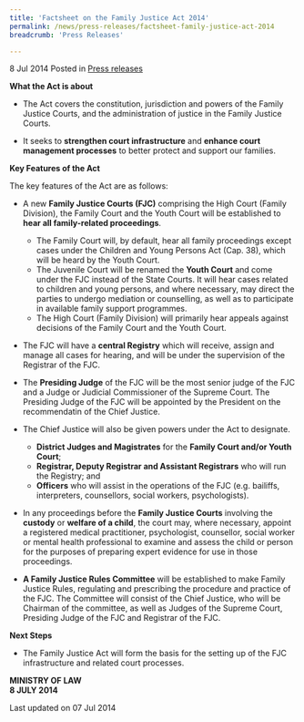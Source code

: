 ```yaml
---
title: 'Factsheet on the Family Justice Act 2014'
permalink: /news/press-releases/factsheet-family-justice-act-2014
breadcrumb: 'Press Releases'

---
```



8 Jul 2014 Posted in [Press releases](/news/press-releases)

**What the Act is about**

* The Act covers the constitution, jurisdiction and powers of the Family Justice Courts, and the administration of justice in the Family Justice Courts.

* It seeks to **strengthen court infrastructure** and **enhance court management processes** to better protect and support our families.

**Key Features of the Act**

The key features of the Act are as follows:  

* A new **Family Justice Courts (FJC)** comprising the High Court (Family Division), the Family Court and the Youth Court will be established to **hear all family-related proceedings**.
  * The Family Court will, by default, hear all family proceedings except cases under the Children and Young Persons Act (Cap. 38), which will be heard by the Youth Court.
  * The Juvenile Court will be renamed the **Youth Court** and come under the FJC instead of the State Courts. It will hear cases related to children and young persons, and where necessary, may direct the parties to undergo mediation or counselling, as well as to participate in available family support programmes.
  * The High Court (Family Division) will primarily hear appeals against decisions of the Family Court and the Youth Court.

* The FJC will have a **central Registry** which will receive, assign and manage all cases for hearing, and will be under the supervision of the Registrar of the FJC.

* The **Presiding Judge** of the FJC will be the most senior judge of the FJC and a Judge or Judicial Commissioner of the Supreme Court. The Presiding Judge of the FJC will be appointed by the President on the recommendatin of the Chief Justice.

* The Chief Justice will also be given powers under the Act to designate.

  * **District Judges and Magistrates** for the **Family Court and/or Youth Court**;
  * **Registrar, Deputy Registrar and Assistant Registrars** who will run the Registry; and
  * **Officers** who will assist in the operations of the FJC (e.g. bailiffs, interpreters, counsellors, social workers, psychologists).
  
* In any proceedings before the **Family Justice Courts** involving the **custody** or **welfare of a child**, the court may, where necessary, appoint a registered medical practitioner, psychologist, counsellor, social worker or mental health professional to examine and assess the child or person for the purposes of preparing expert evidence for use in those proceedings.

* **A Family Justice Rules Committee** will be established to make Family Justice Rules, regulating and prescribing the procedure and practice of the FJC. The Committee will consist of the Chief Justice, who will be Chairman of the committee, as well as Judges of the Supreme Court, Presiding Judge of the FJC and Registrar of the FJC.

**Next Steps**

* The Family Justice Act will form the basis for the setting up of the FJC infrastructure and related court processes.


**MINISTRY OF LAW**  
**8 JULY 2014**

<p class="right-side-updated">Last updated on 07 Jul 2014
</p>
